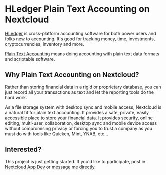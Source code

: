 # HLedger Plain Text Accounting on Nextcloud

[HLedger](https://hledger.org/) is cross-platform accounting software for both power users and folks new to accounting. It's good for tracking money, time, investments, cryptocurrencies, inventory and more.

[Plain Text Accounting](https://plaintextaccounting.org/) means doing accounting with plain text data formats and scriptable software.

## Why Plain Text Accounting on Nextcloud?

Rather than storing financial data in a rigid or proprietary database, you can just record all your transactions as text and let the reporting tools do the hard work.

As a file storage system with desktop sync and mobile access, Nextcloud is a natural fit for plain text accounting. It provides a safe, private, easily accessible place to store your financial data. It provides security, online editing, multi-user, collaboration, desktop sync and mobile device access without compromising privacy or forcing you to trust a company as you must do with tools like Quicken, Mint, YNAB, etc...

## Interested?

This project is just getting started. If you'd like to participate, post in [Nextcloud App Dev](https://help.nextcloud.com/c/dev/app-dev/24) or [message me directly](https://help.nextcloud.com/u/ryanb/summary).
